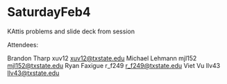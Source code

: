 # SaturdayFeb4
KAttis problems and slide deck from session


Attendees:

Brandon Tharp xuv12	xuv12@txstate.edu
Michael Lehmann	mjl152	mjl152@txstate.edu
Ryan Faxigue 	r_f249	r_f249@txstate.edu
Viet Vu	llv43	llv43@txstate.edu
